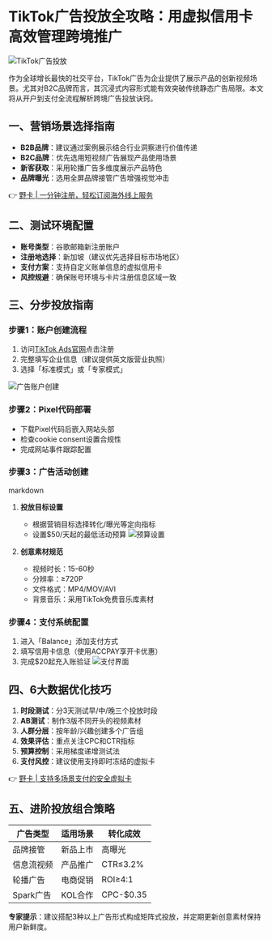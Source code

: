 # TikTok广告投放全攻略：用虚拟信用卡高效管理跨境推广

![TikTok广告投放](https://bbtdd.com/wp-content/uploads/img/82126492.webp)

作为全球增长最快的社交平台，TikTok广告为企业提供了展示产品的创新视频场景。尤其对B2C品牌而言，其沉浸式内容形式能有效突破传统静态广告局限。本文将从开户到支付全流程解析跨境广告投放诀窍。

## 一、营销场景选择指南
- **B2B品牌**：建议通过案例展示结合行业洞察进行价值传递
- **B2C品牌**：优先选用短视频广告展现产品使用场景
- **新客获取**：采用轮播广告多维度展示产品特色
- **品牌曝光**：选用全屏品牌接管广告增强视觉冲击

👉 [野卡 | 一分钟注册，轻松订阅海外线上服务](https://bbtdd.com/yeka)

## 二、测试环境配置
- **账号类型**：谷歌邮箱新注册账户
- **注册地选择**：新加坡（建议优先选择目标市场地区）
- **支付方案**：支持自定义账单信息的虚拟信用卡
- **风控规避**：确保账号环境与卡片注册信息区域一致

## 三、分步投放指南

### 步骤1：账户创建流程
1. 访问[TikTok Ads官网](https://ads.tiktok.com/)点击注册
2. 完整填写企业信息（建议提供英文版营业执照）
3. 选择「标准模式」或「专家模式」

![广告账户创建](https://bbtdd.com/wp-content/uploads/img/58887847452.webp)

### 步骤2：Pixel代码部署
- 下载Pixel代码后嵌入网站头部
- 检查cookie consent设置合规性
- 完成网站事件跟踪配置

### 步骤3：广告活动创建
markdown
1. **投放目标设置**  
   - 根据营销目标选择转化/曝光等定向指标
   - 设置$50/天起的最低活动预算
   ![预算设置](https://bbtdd.com/wp-content/uploads/img/71210960021575.webp)

2. **创意素材规范**  
   - 视频时长：15-60秒
   - 分辨率：≥720P
   - 文件格式：MP4/MOV/AVI
   - 背景音乐：采用TikTok免费音乐库素材


### 步骤4：支付系统配置
1. 进入「Balance」添加支付方式
2. 填写信用卡信息（使用ACCPAY享开卡优惠）
3. 完成$20起充入账验证
   ![支付界面](https://bbtdd.com/wp-content/uploads/img/20778139038018.webp)

## 四、6大数据优化技巧
1. **时段测试**：分3天测试早/中/晚三个投放时段
2. **AB测试**：制作3版不同开头的视频素材
3. **人群分层**：按年龄/兴趣创建多个广告组
4. **效果评估**：重点关注CPC和CTR指标
5. **预算控制**：采用梯度递增测试法
6. **支付风控**：建议使用支持即时冻结的虚拟卡

👉 [野卡 | 支持多场景支付的安全虚拟卡](https://bbtdd.com/yeka)

## 五、进阶投放组合策略
| 广告类型       | 适用场景        | 转化成效  |
|----------------|-----------------|-----------|
| 品牌接管       | 新品上市        | 高曝光    |
| 信息流视频      | 产品推广        | CTR≤3.2%  |
| 轮播广告        | 电商促销        | ROI≥4:1   |
| Spark广告       | KOL合作         | CPC-$0.35 |

**专家提示**：建议搭配3种以上广告形式构成矩阵式投放，并定期更新创意素材保持用户新鲜度。